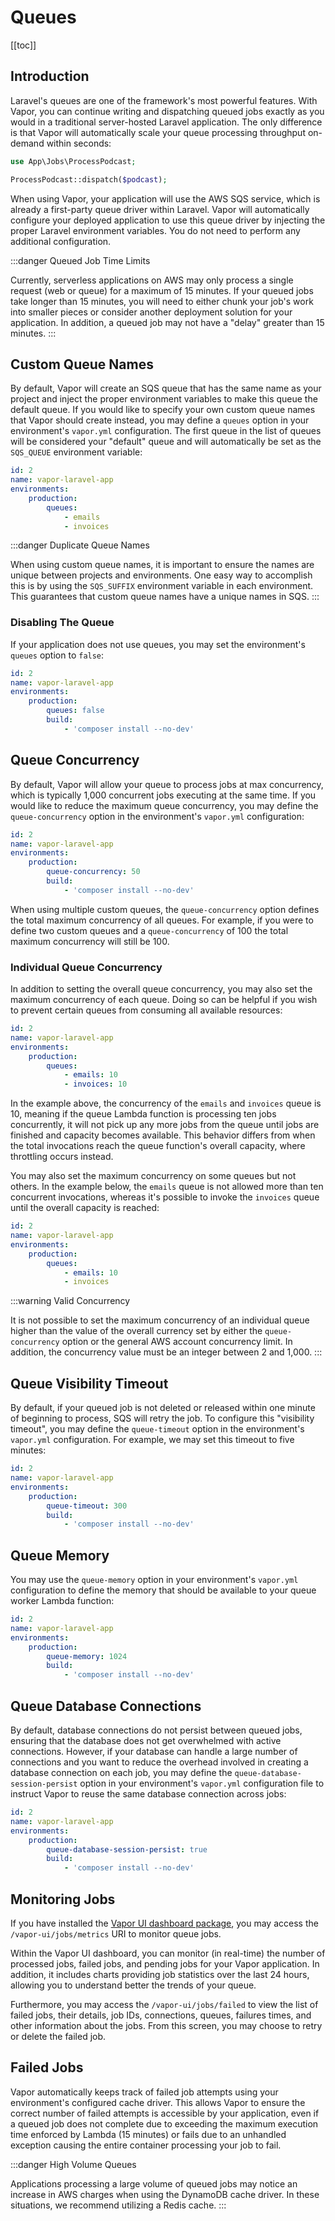# Queues

[[toc]]

## Introduction

Laravel's queues are one of the framework's most powerful features. With Vapor, you can continue writing and dispatching queued jobs exactly as you would in a traditional server-hosted Laravel application. The only difference is that Vapor will automatically scale your queue processing throughput on-demand within seconds:

```php
use App\Jobs\ProcessPodcast;

ProcessPodcast::dispatch($podcast);
```

When using Vapor, your application will use the AWS SQS service, which is already a first-party queue driver within Laravel. Vapor will automatically configure your deployed application to use this queue driver by injecting the proper Laravel environment variables. You do not need to perform any additional configuration.

:::danger Queued Job Time Limits

Currently, serverless applications on AWS may only process a single request (web or queue) for a maximum of 15 minutes. If your queued jobs take longer than 15 minutes, you will need to either chunk your job's work into smaller pieces or consider another deployment solution for your application. In addition, a queued job may not have a "delay" greater than 15 minutes.
:::

## Custom Queue Names

By default, Vapor will create an SQS queue that has the same name as your project and inject the proper environment variables to make this queue the default queue. If you would like to specify your own custom queue names that Vapor should create instead, you may define a `queues` option in your environment's `vapor.yml` configuration. The first queue in the list of queues will be considered your "default" queue and will automatically be set as the `SQS_QUEUE` environment variable:

```yaml
id: 2
name: vapor-laravel-app
environments:
    production:
        queues:
            - emails
            - invoices
```

:::danger Duplicate Queue Names

When using custom queue names, it is important to ensure the names are unique between projects and environments. One easy way to accomplish this is by using the `SQS_SUFFIX` environment variable in each environment. This guarantees that custom queue names have a unique names in SQS.
:::

### Disabling The Queue

If your application does not use queues, you may set the environment's `queues` option to `false`:

```yaml
id: 2
name: vapor-laravel-app
environments:
    production:
        queues: false
        build:
            - 'composer install --no-dev'
```

## Queue Concurrency

By default, Vapor will allow your queue to process jobs at max concurrency, which is typically 1,000 concurrent jobs executing at the same time. If you would like to reduce the maximum queue concurrency, you may define the `queue-concurrency` option in the environment's `vapor.yml` configuration:

```yaml
id: 2
name: vapor-laravel-app
environments:
    production:
        queue-concurrency: 50
        build:
            - 'composer install --no-dev'
```

When using multiple custom queues, the `queue-concurrency` option defines the total maximum concurrency of all queues. For example, if you were to define two custom queues and a `queue-concurrency` of 100 the total maximum concurrency will still be 100.

### Individual Queue Concurrency

In addition to setting the overall queue concurrency, you may also set the maximum concurrency of each queue. Doing so can be helpful if you wish to prevent certain queues from consuming all available resources:

```yaml
id: 2
name: vapor-laravel-app
environments:
    production:
        queues:
            - emails: 10
            - invoices: 10
```

In the example above, the concurrency of the `emails` and `invoices` queue is 10, meaning if the queue Lambda function is processing ten jobs concurrently, it will not pick up any more jobs from the queue until jobs are finished and capacity becomes available. This behavior differs from when the total invocations reach the queue function's overall capacity, where throttling occurs instead.

You may also set the maximum concurrency on some queues but not others. In the example below, the `emails` queue is not allowed more than ten concurrent invocations, whereas it's possible to invoke the `invoices` queue until the overall capacity is reached:

```yaml
id: 2
name: vapor-laravel-app
environments:
    production:
        queues:
            - emails: 10
            - invoices
```

:::warning Valid Concurrency

It is not possible to set the maximum concurrency of an individual queue higher than the value of the overall currency set by either the `queue-concurrency` option or the general AWS account concurrency limit. In addition, the concurrency value must be an integer between 2 and 1,000.
:::

## Queue Visibility Timeout

By default, if your queued job is not deleted or released within one minute of beginning to process, SQS will retry the job. To configure this "visibility timeout", you may define the `queue-timeout` option in the environment's `vapor.yml` configuration. For example, we may set this timeout to five minutes:

```yaml
id: 2
name: vapor-laravel-app
environments:
    production:
        queue-timeout: 300
        build:
            - 'composer install --no-dev'
```

## Queue Memory

You may use the `queue-memory` option in your environment's `vapor.yml` configuration to define the memory that should be available to your queue worker Lambda function:

```yaml
id: 2
name: vapor-laravel-app
environments:
    production:
        queue-memory: 1024
        build:
            - 'composer install --no-dev'
```

## Queue Database Connections

By default, database connections do not persist between queued jobs, ensuring that the database does not get overwhelmed with active connections. However, if your database can handle a large number of connections and you want to reduce the overhead involved in creating a database connection on each job, you may define the `queue-database-session-persist` option in your environment's `vapor.yml` configuration file to instruct Vapor to reuse the same database connection across jobs:

```yaml
id: 2
name: vapor-laravel-app
environments:
    production:
        queue-database-session-persist: true
        build:
            - 'composer install --no-dev'
```

## Monitoring Jobs

If you have installed the [Vapor UI dashboard package](./../introduction.html#installing-the-vapor-ui-dashboard), you may access the `/vapor-ui/jobs/metrics` URI to monitor queue jobs.

Within the Vapor UI dashboard, you can monitor (in real-time) the number of processed jobs, failed jobs, and pending jobs for your Vapor application. In addition, it includes charts providing job statistics over the last 24 hours, allowing you to understand better the trends of your queue.

Furthermore, you may access the `/vapor-ui/jobs/failed` to view the list of failed jobs, their details, job IDs, connections, queues, failures times, and other information about the jobs. From this screen, you may choose to retry or delete the failed job.

## Failed Jobs

Vapor automatically keeps track of failed job attempts using your environment's configured cache driver. This allows Vapor to ensure the correct number of failed attempts is accessible by your application, even if a queued job does not complete due to exceeding the maximum execution time enforced by Lambda (15 minutes) or fails due to an unhandled exception causing the entire container processing your job to fail.

:::danger High Volume Queues

Applications processing a large volume of queued jobs may notice an increase in AWS charges when using the DynamoDB cache driver. In these situations, we recommend utilizing a Redis cache.
:::


